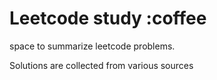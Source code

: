 
# Leetcode study :coffee

space to summarize leetcode problems. 

Solutions are collected from various sources


